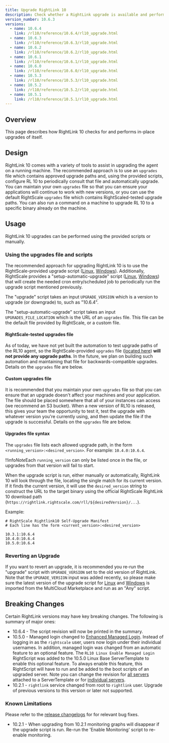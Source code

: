 ```yaml
---
title: Upgrade RightLink 10
description: Check whether a RightLink upgrade is available and perform the upgrade.
version_number: 10.6.3
versions:
  - name: 10.6.4
    link: /rl10/reference/10.6.4/rl10_upgrade.html
  - name: 10.6.3
    link: /rl10/reference/10.6.3/rl10_upgrade.html
  - name: 10.6.2
    link: /rl10/reference/10.6.2/rl10_upgrade.html
  - name: 10.6.1
    link: /rl10/reference/10.6.1/rl10_upgrade.html
  - name: 10.6.0
    link: /rl10/reference/10.6.0/rl10_upgrade.html
  - name: 10.5.3
    link: /rl10/reference/10.5.3/rl10_upgrade.html
  - name: 10.5.2
    link: /rl10/reference/10.5.2/rl10_upgrade.html
  - name: 10.5.1
    link: /rl10/reference/10.5.1/rl10_upgrade.html
---
```


## Overview

This page describes how RightLink 10 checks for and performs in-place upgrades of itself.

## Design

RightLink 10 comes with a variety of tools to assist in upgrading the agent on a running machine. The recommended approach is to use an `upgrades` file which contains approved upgrade paths and, using the provided scripts, configure RL 10 to periodically consult that file and automatically upgrade. You can maintain your own `upgrades` file so that you can ensure your applications will continue to work with new versions, or you can use the default RightScale `upgrades` file which contains RightScaled-tested upgrade paths. You can also run a command on a machine to upgrade RL 10 to a specific binary already on the machine.

## Usage

RightLink 10 upgrades can be performed using the provided scripts or manually.

### Using the upgrades file and scripts

The recommended approach for upgrading RightLink 10 is to use the RightScale-provided upgrade script ([Linux](https://github.com/rightscale/rightlink_scripts/blob/master/rll/upgrade.sh), [Windows](https://github.com/rightscale/rightlink_scripts/blob/master/rlw/upgrade.ps1)). Additionally, RightScale provides a "setup-automatic-upgrade" script ([Linux](https://github.com/rightscale/rightlink_scripts/blob/master/rll/setup-automatic-upgrade.sh), [Windows](https://github.com/rightscale/rightlink_scripts/blob/master/rlw/setup-automatic-upgrade.ps1)) that will create the needed cron entry/scheduled job to periodically run the upgrade script mentioned previously.

The "upgrade" script takes an input `UPGRADE_VERSION` which is a version to upgrade (or downgrade) to, such as "10.6.4".

The "setup-automatic-upgrade" script takes an input `UPGRADES_FILE_LOCATION` which is the URL of an `upgrades` file. This file can be the default file provided by RightScale, or a custom file.

#### RightScale-tested upgrades file

As of today, we have not yet built the automation to test upgrade paths of the RL10 agent, so the RightScale-provided `upgrades` file ([located here](https://rightlink.rightscale.com/rightlink/upgrades)) **will not provide any upgrade paths**. In the future, we plan on building such automation and maintaining that file for backwards-compatible upgrades. Details on the `upgrades` file are below.

#### Custom upgrades file

It is recommended that you maintain your own `upgrades` file so that you can ensure that an upgrade doesn't affect your machines and your application. The file should be placed somewhere that all of your instances can access (we recommend an S3 bucket). When a new version of RL10 is released, this gives your team the opportunity to test it, test the upgrade with whatever version you're currently using, and then update the file if the upgrade is successful. Details on the `upgrades` file are below.

#### Upgrades file syntax

The `upgrades` file lists each allowed upgrade path, in the form `<running_version>:<desired_version>`. For example: `10.4.0:10.6.4`. 

!!info*Note*Each `running_version` can only be listed once in the file, or upgrades from that version will fail to start.

When the upgrade script is run, either manually or automatically, RightLink 10 will look through the file, locating the single match for its current version. If it finds the current version, it will use the `desired_version` string to construct the URL to the target binary using the official RightScale RightLink 10 download path (`https://rightlink.rightscale.com/rll/${desiredVersion}/...`).

Example:

~~~ 
# RightScale Rightlink10 Self-Upgrade Manifest
# Each line has the form <current_version>:<desired_version>

10.3.1:10.6.4
10.4.0:10.6.4
10.5.0:10.6.4
~~~

### Reverting an Upgrade

If you want to revert an upgrade, it is recommended you re-run the "upgrade" script with `UPGRADE_VERSION` set to the old version of RightLink. Note that the `UPGRADE_VERSION` input was added recently, so please make sure the latest version of the upgrade script for [Linux](https://us-3.rightscale.com/library/right_scripts/RL10-Linux-Upgrade/lineage/55957) and [Windows](https://us-3.rightscale.com/library/right_scripts/RL10-Windows-Upgrade/lineage/55960) is imported from the MultiCloud Marketplace and run as an "Any" script.

## Breaking Changes

Certain RightLink versions may have key breaking changes. The following is summary of major ones:
* 10.6.4 - The script revision will now be printed in the summary.
* 10.5.0 - Managed login changed to [Enhanced Managed Login](rl10_managed_ssh_login.html). Instead of logging in as the `rightscale` user, users now login under their individual usernames. In addition, managed login was changed from an automatic feature to an optional feature. The `RL10 Linux Enable Managed Login` RightScript was added to the 10.5.0 Linux Base ServerTemplate to enable this optional feature. To always enable this feature, this RightScript will have to run and be added to the boot scripts of an upgraded server. Note you can change the revision for [all servers](/cm/dashboard/design/server_templates/servertemplates_actions.html#update-a-servertemplate-revision-on-multiple-servers) attached to a ServerTemplate or for [individual servers](/cm/management_guide/managing_active_current_servers.html#supported-modifications-for-active-servers-that-are-in-the-operational-state).
* 10.2.1 - `rightlink` service changed from root to `rightlink` user. Upgrade of previous versions to this version or later not supported.

### Known Limitations

Please refer to the [release changelogs](/rl10/releases/index.html) for for relevant bug fixes.

* 10.2.1 - When upgrading from 10.2.1 monitoring graphs will disappear if the upgrade script is run. Re-run the 'Enable Monitoring' script to re-enable monitoring.



